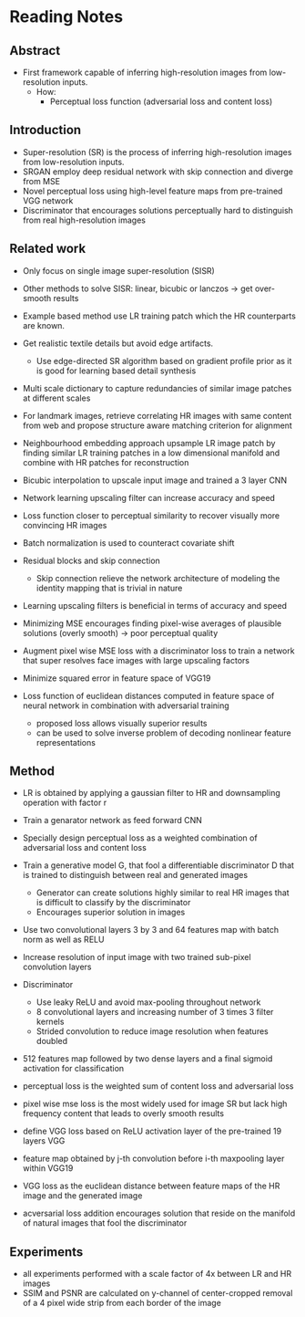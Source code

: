 # Reading Notes

## Abstract

- First framework capable of inferring high-resolution images from low-resolution inputs.
    - How:
        - Perceptual loss function (adversarial loss and content loss)

## Introduction

- Super-resolution (SR) is the process of inferring high-resolution images from low-resolution inputs.
- SRGAN employ deep residual network with skip connection and diverge from MSE
- Novel perceptual loss using high-level feature maps from pre-trained VGG network
- Discriminator that encourages solutions perceptually hard to distinguish from real high-resolution images

## Related work
- Only focus on single image super-resolution (SISR)
- Other methods to solve SISR: linear, bicubic or lanczos -> get over-smooth results
- Example based method use LR training patch which the HR counterparts are known.
- Get realistic textile details but avoid edge artifacts.
    - Use edge-directed SR algorithm based on gradient profile prior as it is good for learning based detail synthesis
- Multi scale dictionary to capture redundancies of similar image patches at different scales
- For landmark images, retrieve correlating HR images with same content from web and propose structure aware matching criterion for alignment
- Neighbourhood embedding approach upsample LR image patch by finding similar LR training patches in a low dimensional manifold and combine with HR patches for reconstruction
- Bicubic interpolation to upscale input image and trained a 3 layer CNN 
- Network learning upscaling filter can increase accuracy and speed
- Loss function closer to perceptual similarity to recover visually more convincing HR images

- Batch normalization is used to counteract covariate shift
- Residual blocks and skip connection
    - Skip connection relieve the network architecture of modeling the identity mapping that is trivial in nature
- Learning upscaling filters is beneficial in terms of accuracy and speed

- Minimizing MSE encourages finding pixel-wise averages of plausible solutions (overly smooth) -> poor perceptual quality
- Augment pixel wise MSE loss with a discriminator loss to train a network that super resolves face images with large upscaling factors
- Minimize squared error in feature space of VGG19
- Loss function of euclidean distances computed in feature space of neural network in combination with adversarial training
    - proposed loss allows visually superior results
    - can be used to solve inverse problem of decoding nonlinear feature representations


## Method

- LR is obtained by applying a gaussian filter to HR and downsampling operation with factor r
- Train a genarator network as feed forward CNN
- Specially design perceptual loss as a weighted combination of adversarial loss and content loss

- Train a generative model G, that fool a differentiable discriminator D that is trained to distinguish between real and generated images
    - Generator can create solutions highly similar to real HR images that is difficult to classify by the discriminator
    - Encourages superior solution in images
- Use two convolutional layers 3 by 3 and 64 features map with batch norm as well as RELU
- Increase resolution of input image with two trained sub-pixel convolution layers
- Discriminator 
    - Use leaky ReLU and avoid max-pooling throughout network
    - 8 convolutional layers and increasing number of 3 times 3 filter kernels
    - Strided convolution to reduce image resolution when features doubled
- 512 features map followed by two dense layers and a final sigmoid activation for classification

- perceptual loss is the weighted sum of content loss and adversarial loss
- pixel wise mse loss is the most widely used for image SR but lack high frequency content that leads to overly smooth results
- define VGG loss based on ReLU activation layer of the pre-trained 19 layers VGG
- feature map obtained by j-th convolution before i-th maxpooling layer within VGG19
- VGG loss as the euclidean distance between feature maps of the HR image and the generated image

- acversarial loss addition encourages solution that reside on the manifold of natural images that fool the discriminator

## Experiments

- all experiments performed with a scale factor of 4x between LR and HR images
- SSIM and PSNR are calculated on y-channel of center-cropped removal of a 4 pixel wide strip from each border of the image